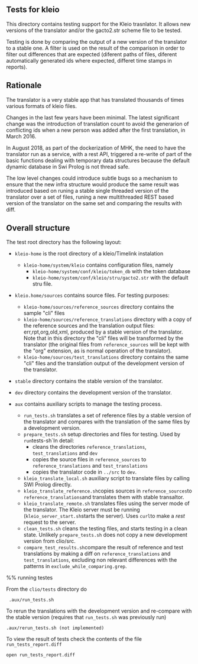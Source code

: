 
## Tests for kleio

This directory contains testing support for the Kleio trasnlator. It allows new versions of the translator and/or the gacto2.str scheme file to be tested.

Testing is done by comparing the output of a new version of the translator to a stable one. A filter is used on the result of the comparison in order to filter out differences that are expected (diferent paths of files, diferent automatically generated ids where expected, differet time stamps in reports).

## Rationale

The translator is a very stable app that has translated thousands of times various formats of kleio files.

Changes in the last few years have been minimal. The latest significant change was the introduction of translation count to avoid
the generarion of conflicting ids when a new person was added after the first translation, in March 2016. 

In August 2018, as part of the dockerization of MHK, the need to have the translator run as a service, with a rest API,
triggered a re-write of part of the basic functions dealing with temporary data structures because the default 
dynamic database in Swi Prolog is not thread safe.      
 
The low level changes could introduce subtle bugs so a mechanism to ensure that the new infra structure would produce
the same result was introduced based on runing a stable single threaded version of the translator over a set of files,
runing a new multithreaded REST based version of the translator on the same set and comparing the results with diff.
 
## Overall structure
 
The test root directory has the following layout:
 
* `kleio-home` is the root directory of a kleio/Timelink instalation
    * `kleio-home/system/kleio` contains configuration files, namely 
        * `kleio-home/system/conf/kleio/token_db` with the token database
        * `kleio-home/system/conf/kleio/stru/gacto2.str` with the default stru file.
* `kleio.home/sources` contains source files. For testing purposes:    
    * `kleio-home/sources/reference_sources` directory contains the sample "cli" files 
    * `kleio-home/sources/reference_translations` directory with a copy of the reference sources and the translation output files: err,rpt,org,old,xml, produced by a stable version of the translator. Note that in this directory the "cli" files will be transformed by the translator (the original files from `reference_sources` will be kept with the "org" extension, as is normal operation of the translator).
    * `kleio-home/sources/test_translations` directory contains the same "cli" files and the translation output of the development version of the translator.
* `stable` directory contains the stable version of the translator.
* `dev` directory contains the development version of the translator.
* `aux` contains auxiliary scripts to manage the testing process.

    * `run_tests.sh` translates a set of reference files by a stable version of the translator and compares with the translation of the same files by a development version. 
    * `prepare_tests.sh` setup directories and files for testing. Used by `run`tests-sh`In detail:
        * cleans the directories `reference_translations`, `test_translations` and `dev`
        * copies the source files in `reference_sources` to `reference_translations` and `test_translations`
        * copies the translator code in `../src` to `dev`.
    * `kleio_translate_local.sh` auxiliary script to translate files by calling SWI Prolog directly.
    * `kleio_translate_reference.sh`copies sources in `reference_sources`to `reference_translations`and translates them with stable transaltor.
    * `kleio_translate_remote.sh` translates files using the server mode of the translator. The Kleio server must be running (`kleio_server_start.sh`starts the server). 
        Uses `curl`to make a *rest* request to the server.
    * `clean_tests.sh` cleans the testing files, and starts testing in a clean state. Unlikely `prepare_tests.sh` does not copy a new development version from clio/src.
    * `compare_test_results.sh`compare the result of reference and test translations by making a diff on `reference_translations` and `test_translations`, excluding non relevant differences with the patterns in `exclude_while_comparing.grep`.


%% running testes

From the `clio/tests` directory do

     .aux/run_tests.sh

To rerun the translations with the development version and re-compare with the stable version (requires that `run_tests.sh` was previously run)

    .aux/rerun_tests.sh (not implemented)

To view the result of tests check the contents of the file `run_tests_report.diff`

    open run_tests_report.diff
